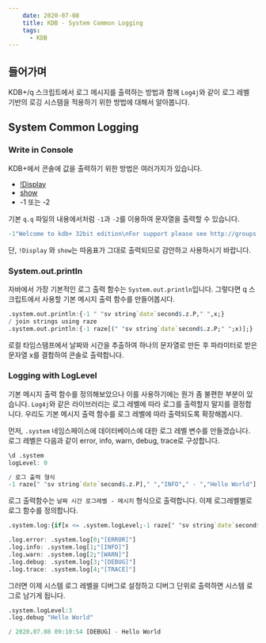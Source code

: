 ```yaml
---
    date: 2020-07-08
    title: KDB - System Common Logging
    tags:
      - KDB
---
```


## 들어가며
KDB+/q 스크립트에서 로그 메시지를 출력하는 방법과 함께 `Log4j`와 같이 로그 레벨 기반의 로깅 시스템을 적용하기 위한 방법에 대해서 알아봅니다.

## System Common Logging

### Write in Console
KDB+에서 콘솔에 값을 출력하기 위한 방법은 여러가지가 있습니다.

- [!Display](https://code.kx.com/q/ref/display/)
- [show](https://code.kx.com/q/ref/show/)
- -1 또는 -2

기본 `q.q` 파일의 내용에서처럼 `-1`과 `-2`를 이용하여 문자열을 출력할 수 있습니다.
```q kdb+/q
-1"Welcome to kdb+ 32bit edition\nFor support please see http://groups.google.com/d/forum/personal-kdbplus\nTutorials can be found at http://code.kx.com\nTo exit, type \\\\\nTo remove this startup msg, edit q.q";
```

단, `!Display` 와 `show`는 따옴표가 그대로 출력되므로 감안하고 사용하시기 바랍니다.

### System.out.println
자바에서 가장 기본적인 로그 출력 함수는 `System.out.println`입니다. 그렇다면 q 스크립트에서 사용할 기본 메시지 출력 함수를 만들어봅시다.

```q kdb+/q
.system.out.println:{-1 " "sv string`date`second$.z.P," ",x;}
/ join strings using raze
.system.out.println:{-1 raze[(" "sv string`date`second$.z.P;" ";x)];}
```

로컬 타임스탬프에서 날짜와 시간을 추출하여 하나의 문자열로 만든 후 파라미터로 받은 문자열 x를 결합하여 콘솔로 출력합니다.

### Logging with LogLevel
기본 메시지 출력 함수를 정의해보았으나 이를 사용하기에는 뭔가 좀 불편한 부분이 있습니다. `Log4j`와 같은 라이브러리는 로그 레벨에 따라 로그를 출력할지 말지를 결정합니다. 우리도 기본 메시지 출력 함수를 로그 레벨에 따라 출력되도록 확장해봅시다.

먼저, `.system` 네임스페이스에 데이터베이스에 대한 로그 레벨 변수를 만들겠습니다.
로그 레벨은 다음과 같이 error, info, warn, debug, trace로 구성합니다.

```q kdb+/q
\d .system
logLevel: 0

/ 로그 출력 형식
-1 raze[" "sv string`date`second$.z.P]," ","INFO"," - ","Hello World"]
```

로그 출력함수는 `날짜 시간 로그레벨 - 메시지` 형식으로 출력합니다. 이제 로그레벨별로 로그 함수를 정의합니다.

```q kdb+/q
.system.log:{if[x <= .system.logLevel;-1 raze[" "sv string`date`second$.z.P]," ",y," - ",z]}

.log.error: .system.log[0;"[ERROR]"]
.log.info: .system.log[1;"[INFO]"]
.log.warn: .system.log[2;"[WARN]"]
.log.debug: .system.log[3;"[DEBUG]"]
.log.trace: .system.log[4;"[TRACE]"]
```

그러면 이제 시스템 로그 레벨을 디버그로 설정하고 디버그 단위로 출력하면 시스템 로그로 남기게 됩니다.

```q
.system.logLevel:3
.log.debug "Hello World"

/ 2020.07.08 09:10:54 [DEBUG] - Hello World
```